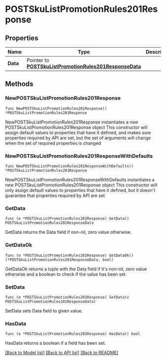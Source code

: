 # POSTSkuListPromotionRules201Response

## Properties

Name | Type | Description | Notes
------------ | ------------- | ------------- | -------------
**Data** | Pointer to [**POSTSkuListPromotionRules201ResponseData**](POSTSkuListPromotionRules201ResponseData.md) |  | [optional] 

## Methods

### NewPOSTSkuListPromotionRules201Response

`func NewPOSTSkuListPromotionRules201Response() *POSTSkuListPromotionRules201Response`

NewPOSTSkuListPromotionRules201Response instantiates a new POSTSkuListPromotionRules201Response object
This constructor will assign default values to properties that have it defined,
and makes sure properties required by API are set, but the set of arguments
will change when the set of required properties is changed

### NewPOSTSkuListPromotionRules201ResponseWithDefaults

`func NewPOSTSkuListPromotionRules201ResponseWithDefaults() *POSTSkuListPromotionRules201Response`

NewPOSTSkuListPromotionRules201ResponseWithDefaults instantiates a new POSTSkuListPromotionRules201Response object
This constructor will only assign default values to properties that have it defined,
but it doesn't guarantee that properties required by API are set

### GetData

`func (o *POSTSkuListPromotionRules201Response) GetData() POSTSkuListPromotionRules201ResponseData`

GetData returns the Data field if non-nil, zero value otherwise.

### GetDataOk

`func (o *POSTSkuListPromotionRules201Response) GetDataOk() (*POSTSkuListPromotionRules201ResponseData, bool)`

GetDataOk returns a tuple with the Data field if it's non-nil, zero value otherwise
and a boolean to check if the value has been set.

### SetData

`func (o *POSTSkuListPromotionRules201Response) SetData(v POSTSkuListPromotionRules201ResponseData)`

SetData sets Data field to given value.

### HasData

`func (o *POSTSkuListPromotionRules201Response) HasData() bool`

HasData returns a boolean if a field has been set.


[[Back to Model list]](../README.md#documentation-for-models) [[Back to API list]](../README.md#documentation-for-api-endpoints) [[Back to README]](../README.md)


